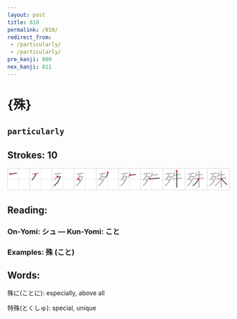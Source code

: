 ```yaml
---
layout: post
title: 810
permalink: /810/
redirect_from:
 - /particularly/
 - /particularly/
pre_kanji: 809
nex_kanji: 811
---
```


# {殊}

## `particularly`

## Strokes: 10

<div class="stroke"><img src="../images/E6AE8A.png" /></div>

## Reading:

### On-Yomi: シュ &mdash; Kun-Yomi: こと

### Examples: 殊 (こと)

## Words:

殊に(ことに): especially, above all

特殊(とくしゅ): special, unique
